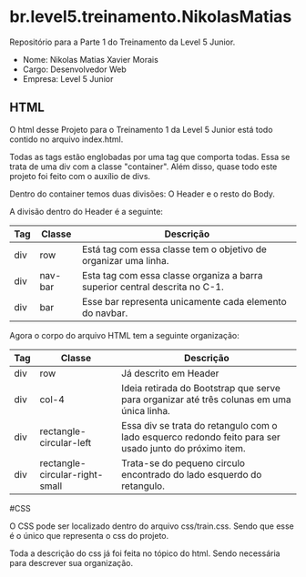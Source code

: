 # br.level5.treinamento.NikolasMatias
Repositório para a Parte 1 do Treinamento da Level 5 Junior.

 - Nome: Nikolas Matias Xavier Morais
 - Cargo: Desenvolvedor Web
 - Empresa: Level 5 Junior

## HTML
O html desse Projeto para o Treinamento 1 
da Level 5 Junior está todo contido no
 arquivo index.html.
 
Todas as tags estão englobadas por
uma tag que comporta todas. Essa se
trata de uma div com a classe
"container". Além disso, quase todo este
projeto foi feito com o auxílio de divs.
 
Dentro do container temos duas divisões:
O Header e o resto do Body.
 
A divisão dentro do Header é a seguinte:

 
Tag | Classe | Descrição
---- | -------- | ----------
div | row    | Está tag com essa classe tem o objetivo de organizar uma linha.
div | nav-bar | Esta tag com essa classe organiza a barra superior central descrita no C-1.
div | bar     | Esse bar representa unicamente cada elemento do navbar.

Agora o corpo do arquivo HTML tem a seguinte organização:

Tag | Classe | Descrição
---- | -------- | ------------
div | row   | Já descrito em Header
div | col-4 | Ideia retirada do Bootstrap que serve para organizar até três colunas em uma única linha.
div | rectangle-circular-left | Essa div se trata do retangulo com o lado esquerco redondo feito para ser usado junto do próximo item.
div | rectangle-circular-right-small | Trata-se do pequeno circulo encontrado do lado esquerdo do retangulo.
#CSS

O CSS pode ser localizado dentro do 
arquivo css/train.css. Sendo que esse
 é o único que representa o css 
 do projeto.
 
Toda a descrição do css já foi feita
no tópico do html. Sendo necessária para
descrever sua organização.
